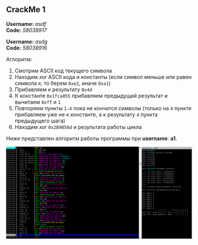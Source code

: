 ## CrackMe 1

**Username:** *asdf*  
**Code:** *58038917*  

**Username:** *asdg*  
**Code:** *58038916*  

Аглоритм:
1. Смотрим ASCII код текущего символа
1. Находим *xor* ASCII кода и константы (если символ меньше или равен символа `m`, то берем `0xe2`, иначе `0xa1`)
1. Прибавляем к результату `0x4d`
1. К константе `0x1fca055` прибавляем предыдущий результат и вычитаем `0xff` и `1`
1. Повторяем пункты `1-4` пока не кончатся символы (только на `4` пункте прибавляем уже не к константе, а к результату `4` пункта предыдущего шага)
1. Находим *xor* `0x289056d` и результата работы цикла  

Ниже представлен алгоритм работы программы при **username**: **a1**.  

![disasm](/CrackMe_1/disasm.png)
